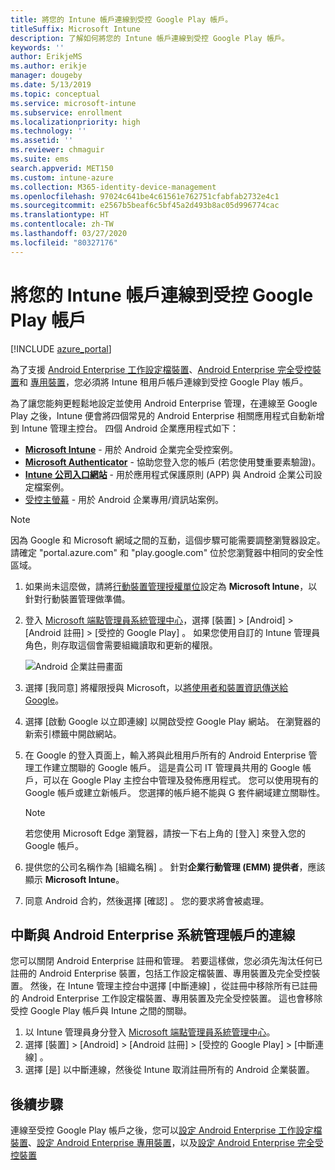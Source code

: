```yaml
---
title: 將您的 Intune 帳戶連線到受控 Google Play 帳戶。
titleSuffix: Microsoft Intune
description: 了解如何將您的 Intune 帳戶連線到受控 Google Play 帳戶。
keywords: ''
author: ErikjeMS
ms.author: erikje
manager: dougeby
ms.date: 5/13/2019
ms.topic: conceptual
ms.service: microsoft-intune
ms.subservice: enrollment
ms.localizationpriority: high
ms.technology: ''
ms.assetid: ''
ms.reviewer: chmaguir
ms.suite: ems
search.appverid: MET150
ms.custom: intune-azure
ms.collection: M365-identity-device-management
ms.openlocfilehash: 97024c641be4c61561e762751cfabfab2732e4c1
ms.sourcegitcommit: e2567b5beaf6c5bf45a2d493b8ac05d996774cac
ms.translationtype: HT
ms.contentlocale: zh-TW
ms.lasthandoff: 03/27/2020
ms.locfileid: "80327176"
---
```

# <a name="connect-your-intune-account-to-your-managed-google-play-account"></a>將您的 Intune 帳戶連線到受控 Google Play 帳戶

[!INCLUDE [azure_portal](../includes/azure_portal.md)]

為了支援 [Android Enterprise 工作設定檔裝置](android-work-profile-enroll.md)、[Android Enterprise 完全受控裝置](android-fully-managed-enroll.md)和 [專用裝置](android-kiosk-enroll.md)，您必須將 Intune 租用戶帳戶連線到受控 Google Play 帳戶。  

為了讓您能夠更輕鬆地設定並使用 Android Enterprise 管理，在連線至 Google Play 之後，Intune 便會將四個常見的 Android Enterprise 相關應用程式自動新增到 Intune 管理主控台。 四個 Android 企業應用程式如下：

- **[Microsoft Intune](https://play.google.com/store/apps/details?id=com.microsoft.intune)** - 用於 Android 企業完全受控案例。
- **[Microsoft Authenticator](https://play.google.com/store/apps/details?id=com.azure.authenticator)** - 協助您登入您的帳戶 (若您使用雙重要素驗證)。
- **[Intune 公司入口網站](https://play.google.com/store/apps/details?id=com.microsoft.windowsintune.companyportal)** - 用於應用程式保護原則 (APP) 與 Android 企業公司設定檔案例。
- [受控主螢幕](https://play.google.com/store/apps/details?id=com.microsoft.launcher.enterprise) - 用於 Android 企業專用/資訊站案例。

> [!NOTE]
> 因為 Google 和 Microsoft 網域之間的互動，這個步驟可能需要調整瀏覽器設定。  請確定 "portal.azure.com" 和 "play.google.com" 位於您瀏覽器中相同的安全性區域。

1. 如果尚未這麼做，請將[行動裝置管理授權單位](../fundamentals/mdm-authority-set.md)設定為 **Microsoft Intune**，以針對行動裝置管理做準備。
2. 登入 [Microsoft 端點管理員系統管理中心](https://go.microsoft.com/fwlink/?linkid=2109431)，選擇 [裝置]   > [Android]   > [Android 註冊]   > [受控的 Google Play]  。  如果您使用自訂的 Intune 管理員角色，則存取這個會需要組織讀取和更新的權限。
   
   ![Android 企業註冊畫面](./media/connect-intune-android-enterprise/android-work-bind.png)

3. 選擇 [我同意]  將權限授與 Microsoft，以[將使用者和裝置資訊傳送給 Google](../protect/data-intune-sends-to-google.md)。 
   
4. 選擇 [啟動 Google 以立即連線]  以開啟受控 Google Play 網站。 在瀏覽器的新索引標籤中開啟網站。
  
5. 在 Google 的登入頁面上，輸入將與此租用戶所有的 Android Enterprise 管理工作建立關聯的 Google 帳戶。 這是貴公司 IT 管理員共用的 Google 帳戶，可以在 Google Play 主控台中管理及發佈應用程式。 您可以使用現有的 Google 帳戶或建立新帳戶。 您選擇的帳戶絕不能與 G 套件網域建立關聯性。
    
    > [!Note]
    > 若您使用 Microsoft Edge 瀏覽器，請按一下右上角的 [登入]  來登入您的 Google 帳戶。

6. 提供您的公司名稱作為 [組織名稱]  。 針對**企業行動管理 (EMM) 提供者**，應該顯示 **Microsoft Intune**。

7. 同意 Android 合約，然後選擇 [確認]  。 您的要求將會被處理。

## <a name="disconnect-your-android-enterprise-administrative-account"></a>中斷與 Android Enterprise 系統管理帳戶的連線

您可以關閉 Android Enterprise 註冊和管理。 若要這樣做，您必須先淘汰任何已註冊的 Android Enterprise 裝置，包括工作設定檔裝置、專用裝置及完全受控裝置。 然後，在 Intune 管理主控台中選擇 [中斷連線]  ，從註冊中移除所有已註冊的 Android Enterprise 工作設定檔裝置、專用裝置及完全受控裝置。 這也會移除受控 Google Play 帳戶與 Intune 之間的關聯。

1. 以 Intune 管理員身分登入 [Microsoft 端點管理員系統管理中心](https://go.microsoft.com/fwlink/?linkid=2109431)。
2. 選擇 [裝置]   > [Android]   > [Android 註冊]   > [受控的 Google Play]   > [中斷連線]  。
3. 選擇 [是]  以中斷連線，然後從 Intune 取消註冊所有的 Android 企業裝置。

## <a name="next-steps"></a>後續步驟

連線至受控 Google Play 帳戶之後，您可以[設定 Android Enterprise 工作設定檔裝置](android-work-profile-enroll.md)、[設定 Android Enterprise 專用裝置](android-kiosk-enroll.md)，以及[設定 Android Enterprise 完全受控裝置](android-fully-managed-enroll.md)
